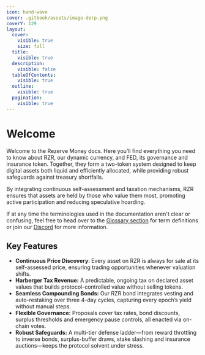 ```yaml
---
icon: hand-wave
cover: .gitbook/assets/image-derp.png
coverY: 129
layout:
  cover:
    visible: true
    size: full
  title:
    visible: true
  description:
    visible: false
  tableOfContents:
    visible: true
  outline:
    visible: true
  pagination:
    visible: true
---
```


# Welcome

Welcome to the Rezerve Money docs. Here you’ll find everything you need to know about RZR, our dynamic currency, and FED, its governance and insurance token. Together, they form a two-token system designed to keep digital assets both liquid and efficiently allocated, while providing robust safeguards against treasury shortfalls.

By integrating continuous self-assessment and taxation mechanisms, RZR ensures that assets are held by those who value them most, promoting active participation and reducing speculative hoarding.

If at any time the terminologies used in the documentation aren't clear or confusing, feel free to head over to the [Glossary section](other/glossary.md) for term definitions or join our [Discord](http://discord.rzr.finance/) for more information.

## Key Features

* **Continuous Price Discovery**: Every asset on RZR is always for sale at its self-assessed price, ensuring trading opportunities whenever valuation shifts.
* **Harberger Tax Revenue:** A predictable, ongoing tax on declared asset values that builds protocol-controlled value without selling tokens.
* **Seamless Compounding Bonds:** Our RZR bond integrates vesting and auto-restaking over three 4-day cycles, capturing every epoch’s yield without manual steps.
* **Flexible Governance:** Proposals cover tax rates, bond discounts, surplus thresholds and emergency pause controls, all enacted via on-chain votes.
* **Robust Safeguards:** A multi-tier defense ladder—from reward throttling to inverse bonds, surplus-buffer draws, stake slashing and insurance auctions—keeps the protocol solvent under stress.
